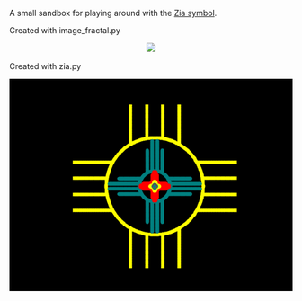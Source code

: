 A small sandbox for playing around with the [Zia symbol](https://en.wikipedia.org/wiki/Zia_people#Zia_symbol).

Created with image_fractal.py
<p align="center">
<img src="/juliaziafract.gif">
</p>

Created with zia.py
<p align="center">
<img src="/infzia.gif">
</p>
